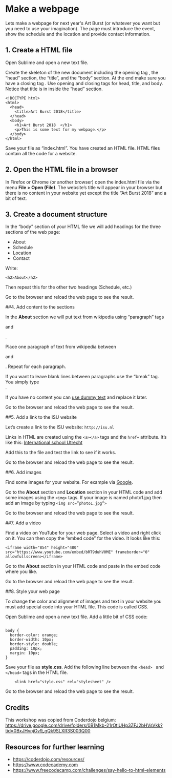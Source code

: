 # Make a webpage

Lets make a webpage for next year's Art Burst (or whatever you want but you need to use your imagination). The page must introduce the
event, show the schedule and the location and provide contact information.

## 1. Create a HTML file

Open Sublime and open a new text file.

Create the skeleton of the new document including the opening tag <html>, the “head” section, the “title”, and the “body” section.  At the end make sure you have a closing tag </html>.   Use opening and closing tags for head, title, and body.  Notice that title is in inside the “head” section.

````
<!DOCTYPE html>
<html>
  <head>
    <title>Art Burst 2018</title>
  </head>
  <body>
    <h1>Art Burst 2018  </h1>
    <p>This is some text for my webpage.</p>
  </body>
</html>
````

Save your file as “index.html”.  You have created an HTML file.  HTML files
contain all the code for a website.


## 2. Open the HTML file in a browser 

In Firefox or Chrome (or another browser) open the index.html file via the menu __File > Open (File)__.  The website’s title will appear in your browser but there is no content in your website yet except the title “Art Burst 2018” and a bit of text.

## 3. Create a document structure 

In the “body” section of your HTML file we will add headings for the three sections of the web page:

* About
* Schedule
* Location
* Contact

Write:

````<h2>About</h2>````

Then repeat this for the other two headings (Schedule, etc.)

Go to the browser and reload the web page to see the result.

##4. Add content to the sections

In the __About__ section we will put text from wikipedia using “paragraph” tags <p> and </p>.

Place one paragraph of text from wikipedia between <p> and </p>.  Repeat for each paragraph.

If you want to leave blank lines between paragraphs use the “break” tag.  You simply type </br>.

If you have no content you can [use dummy text](http://www.lipsum.com/feed/html) and replace it later.

Go to the browser and reload the web page to see the result.

##5. Add a link to the ISU website

Let’s create a link to the ISU website: ``http://isu.nl``

Links in HTML are created using the ``<a></a>`` tags and the ``href=`` attribute.  It’s like this:
<a href=”http://isu.nl”>International school Utrecht</a>

Add this to the file and test the link to see if it works.

Go to the browser and reload the web page to see the result.

##6. Add images

Find some images for your website. For example via [Google](https://www.google.nl/search?q=school+performance+dance+music).

Go to the __About__ section and __Location__ section in your HTML code and add some images using the ``<img>`` tags.  If your image is named photo1.jpg then add an image by typing ``<img src=”photo1.jpg”>``

Go to the browser and reload the web page to see the result.

##7. Add a video
 
Find a video on YouTube for your web page.  Select a video and right click on it.  You can then copy the “embed code” for the video. It looks like this: 

````
<iframe width="854" height="480" src="https://www.youtube.com/embed/bRT9duhV0ME" frameborder="0" allowfullscreen></iframe>
````

Go to the __About__ section in your HTML code and paste in the embed code where you like.

Go to the browser and reload the web page to see the result.

##8. Style your web page

To change the color and alignment of images and text in your website you must add special code into your HTML file.  This code is called CSS.

Open Sublime and open a new text file. Add a little bit of CSS code:

````

body {
  border-color: orange;
  border-width: 10px;
  border-style: double;
  padding: 10px;
  margin: 10px;
}
````

Save your file as __style.css__. Add the following line between the ``<head>
`` and ``</head>`` tags in the HTML file.

````
    <link href="style.css" rel="stylesheet" />
````
Go to the browser and reload the web page to see the result.

## Credits
This workshop was copied from Coderdojo belgium:
https://drive.google.com/drive/folders/0B1Mkb-21rOtlUHp3ZFJ2bHVsVkk?tid=0BxJHvnjGv9_gQk9SLXR3S003Q00

## Resources for further learning
* https://coderdojo.com/resources/
* https://www.codecademy.com
* https://www.freecodecamp.com/challenges/say-hello-to-html-elements

